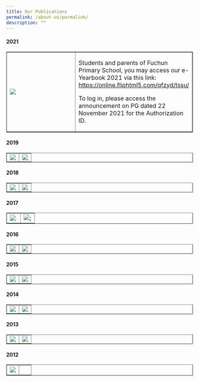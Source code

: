 ```yaml
---
title: Our Publications
permalink: /about-us/permalink/
description: ""
---
```

<h4><strong>2021</strong></h4>
<table style="border-collapse: collapse; width: 100%;" border="1">
<tbody>
<tr>
<td style="width: 50%;"><img src="/images/p1.jpeg"></td>
<td style="width: 50%;"><p>Students and parents of Fuchun Primary School, you may access our e-Yearbook 2021 via this link: <a href="https://online.fliphtml5.com/qfzyd/tssu/">https://online.fliphtml5.com/qfzyd/tssu/</a></p>
<p>To log in, please access the announcement on PG dated 22 November 2021 for the Authorization ID.</p></td>
</tr>
</tbody>
</table>
<h4><strong>2019</strong></h4>
<table style="border-collapse: collapse; width: 100%;" border="1">
<tbody>
<tr>
<td style="width: 50%;"><img src="/images/p2.png"></td>
<td style="width: 50%;"><img src="/images/p3.png"></td>
</tr>
</tbody>
</table>
<h4><strong>2018</strong></h4>
<table style="border-collapse: collapse; width: 100%;" border="1">
<tbody>
<tr>
<td style="width: 50%;"><img src="/images/p4.png"></td>
<td style="width: 50%;"><img src="/images/p5.png"></td>
</tr>
</tbody>
</table>
<h4><strong>2017</strong></h4>
<table style="border-collapse: collapse; width: 100%;" border="1">
<tbody>
<tr>
<td style="width: 50%;"><img src="/images/p6.png"></td>
<td style="width: 50%;"><img src="/images/p7.png">;</td>
</tr>
</tbody>
</table>
<h4><strong>2016</strong></h4>
<table style="border-collapse: collapse; width: 100%;" border="1">
<tbody>
<tr>
<td style="width: 50%;"><img src="/images/p8.png"></td>
<td style="width: 50%;"><img src="/images/p9.png"></td>
</tr>
</tbody>
</table>
<h4><strong>2015</strong></h4>
<table style="border-collapse: collapse; width: 100%;" border="1">
<tbody>
<tr>
<td style="width: 50%;"><img src="/images/p10.png"></td>
<td style="width: 50%;"><img src="/images/p11.png"></td>
</tr>
</tbody>
</table>
<h4><strong>2014</strong></h4>
<table style="border-collapse: collapse; width: 100%;" border="1">
<tbody>
<tr>
<td style="width: 50%;"><img src="/images/p12.png"></td>
<td style="width: 50%;"><img src="/images/p13.png"></td>
</tr>
</tbody>
</table>
<h4><strong>2013</strong></h4>
<table style="border-collapse: collapse; width: 100%;" border="1">
<tbody>
<tr>
<td style="width: 50%;"><img src="/images/p14.png"></td>
<td style="width: 50%;"><img src="/images/p15.png"></td>
</tr>
</tbody>
</table>
<h4><strong>2012</strong></h4>
<table style="border-collapse: collapse; width: 100%;" border="1">
<tbody>
<tr>
<td style="width: 50%;"><img src="/images/p16.png"></td>
<td style="width: 50%;">&nbsp;</td>
</tr>
</tbody>
</table>